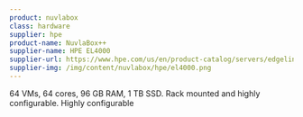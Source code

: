 ```yaml
---
product: nuvlabox
class: hardware
supplier: hpe
product-name: NuvlaBox++
supplier-name: HPE EL4000
supplier-url: https://www.hpe.com/us/en/product-catalog/servers/edgeline-systems/pip.hpe-edgeline-el4000-converged-edge-system.1008670180.html
supplier-img: /img/content/nuvlabox/hpe/el4000.png
---
```


64 VMs, 64 cores, 96 GB RAM, 1 TB SSD.
Rack mounted and highly configurable.
Highly configurable
